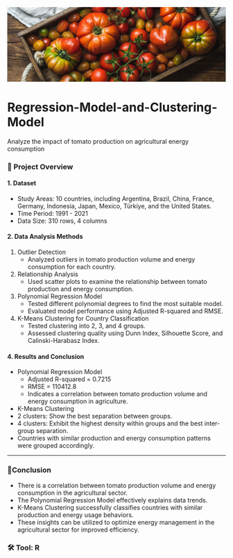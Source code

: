 <div id="header" align="center">
 <img src="https://github.com/paweenachodpaseart/Regression-Model-and-Clustering-Model/blob/main/tomato.jpg?raw=true"width="900"/>
</div>

# Regression-Model-and-Clustering-Model
Analyze the impact of tomato production on agricultural energy consumption

### 📌 Project Overview 
#### 1. Dataset
- Study Areas: 10 countries, including Argentina, Brazil, China, France, Germany, Indonesia, Japan, Mexico, Türkiye, and the United States.
- Time Period: 1991 - 2021
- Data Size: 310 rows, 4 columns
#### 2. Data Analysis Methods
  1. Outlier Detection
     - Analyzed outliers in tomato production volume and energy consumption for each country.
  2. Relationship Analysis
     - Used scatter plots to examine the relationship between tomato production and energy consumption.
  3. Polynomial Regression Model
     - Tested different polynomial degrees to find the most suitable model.
     - Evaluated model performance using Adjusted R-squared and RMSE.
  4. K-Means Clustering for Country Classification
     - Tested clustering into 2, 3, and 4 groups.
     - Assessed clustering quality using Dunn Index, Silhouette Score, and Calinski-Harabasz Index.

#### 4. Results and Conclusion
- Polynomial Regression Model
  - Adjusted R-squared = 0.7215
  - RMSE = 110412.8
  - Indicates a correlation between tomato production volume and energy consumption in agriculture.
-  K-Means Clustering
  - 2 clusters: Show the best separation between groups.
  - 4 clusters: Exhibit the highest density within groups and the best inter-group separation.
  - Countries with similar production and energy consumption patterns were grouped accordingly.

--- 

### 📑Conclusion
- There is a correlation between tomato production volume and energy consumption in the agricultural sector.
- The Polynomial Regression Model effectively explains data trends.
- K-Means Clustering successfully classifies countries with similar production and energy usage behaviors.
- These insights can be utilized to optimize energy management in the agricultural sector for improved efficiency.

### 🛠️ Tool: R

